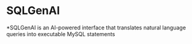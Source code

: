 # SQLGenAI
*SQLGenAI is an AI-powered interface that translates natural language queries into executable MySQL statements
